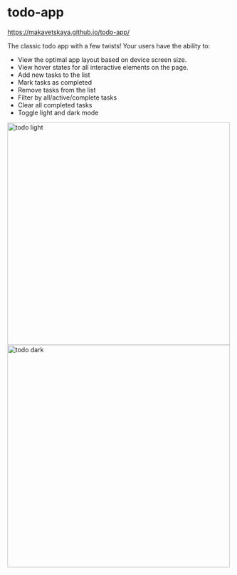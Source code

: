 # todo-app

https://makavetskaya.github.io/todo-app/

The classic todo app with a few twists!
Your users have the ability to:

- View the optimal app layout based on device screen size.
- View hover states for all interactive elements on the page.
- Add new tasks to the list
- Mark tasks as completed
- Remove tasks from the list
- Filter by all/active/complete tasks
- Clear all completed tasks
- Toggle light and dark mode

<img width="500" alt="todo light" src="https://user-images.githubusercontent.com/90634573/196765686-3496b36c-b0d1-440c-9237-e712fcaeef81.png">  <img width="500" alt="todo dark" src="https://user-images.githubusercontent.com/90634573/196765682-b9a1ed83-8fc5-4bde-938e-74c588654685.png"> 
